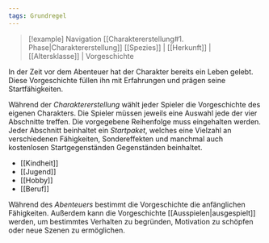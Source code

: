 ```yaml
---
tags: Grundregel
---
```

> [!example] Navigation 
>  [[Charaktererstellung#1. Phase|Charaktererstellung]]
>  [[Spezies]] | [[Herkunft]] | [[Altersklasse]] | Vorgeschichte

In der Zeit vor dem Abenteuer hat der Charakter bereits ein Leben gelebt. Diese Vorgeschichte füllen ihn mit Erfahrungen und prägen seine Startfähigkeiten.  

Während der *Charaktererstellung* wählt jeder Spieler die Vorgeschichte des eigenen Charakters. Die Spieler müssen jeweils eine Auswahl jede der vier Abschnitte treffen. Die vorgegebene Reihenfolge muss eingehalten werden. 
Jeder Abschnitt beinhaltet ein *Startpaket*, welches eine Vielzahl an verschiedenen Fähigkeiten, Sondereffekten und manchmal auch kostenlosen Startgegenständen Gegenständen beinhaltet.

- [[Kindheit]]
- [[Jugend]]
- [[Hobby]]
- [[Beruf]]

Während des *Abenteuers* bestimmt die Vorgeschichte die anfänglichen Fähigkeiten. Außerdem kann die Vorgeschichte [[Ausspielen|ausgespielt]] werden, um bestimmtes Verhalten zu begründen, Motivation zu schöpfen oder neue Szenen zu ermöglichen. 